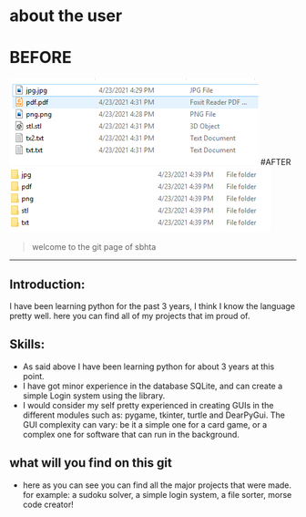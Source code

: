 #  about the user
# BEFORE
![BEFORE](before.PNG)
#AFTER
![AFTER](after.PNG)

> welcome to the git page of sbhta


---

## Introduction:
I have been learning python for the past 3 years, I think I know 
the language pretty well. here you can find all of my projects that im 
proud of.

## Skills:
- As said above I have been learning python for about 3 years at this point.
- I have got minor experience in the database SQLite, and can create a simple Login system using the library.
- I would consider my self pretty experienced in creating GUIs in the different modules such as: 
  pygame, tkinter, turtle and DearPyGui. The GUI complexity can vary: be it a simple one for a card game,
  or a complex one for software that can run in the background.
  
## what will you find on this git
- here as you can see you can find all the major projects that were made. for 
  example: a sudoku solver, a simple login system, a file sorter, morse code creator!
  
  
